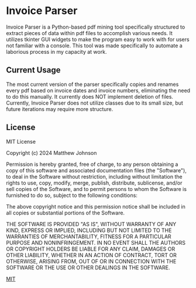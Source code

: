# Invoice Parser

Invoice Parser is a Python-based pdf mining tool specifically structured to extract pieces of data within pdf files to accomplish various needs.
It utilizes tkinter GUI widgets to make the program easy to work with for users not familiar with a console.
This tool was made specifically to automate a laborious process in my capacity at work.

## Current Usage

The most current version of the parser specifically copies and renames every pdf based on invoice dates and invoice numbers, eliminating the need to do this manually. It currently does NOT implement deletion of files.
Currently, Invoice Parser does not utilize classes due to its small size, but future iterations may require more structure.

## License

MIT License

Copyright (c) 2024 Matthew Johnson

Permission is hereby granted, free of charge, to any person obtaining a copy
of this software and associated documentation files (the "Software"), to deal
in the Software without restriction, including without limitation the rights
to use, copy, modify, merge, publish, distribute, sublicense, and/or sell
copies of the Software, and to permit persons to whom the Software is
furnished to do so, subject to the following conditions:

The above copyright notice and this permission notice shall be included in all
copies or substantial portions of the Software.

THE SOFTWARE IS PROVIDED "AS IS", WITHOUT WARRANTY OF ANY KIND, EXPRESS OR
IMPLIED, INCLUDING BUT NOT LIMITED TO THE WARRANTIES OF MERCHANTABILITY,
FITNESS FOR A PARTICULAR PURPOSE AND NONINFRINGEMENT. IN NO EVENT SHALL THE
AUTHORS OR COPYRIGHT HOLDERS BE LIABLE FOR ANY CLAIM, DAMAGES OR OTHER
LIABILITY, WHETHER IN AN ACTION OF CONTRACT, TORT OR OTHERWISE, ARISING FROM,
OUT OF OR IN CONNECTION WITH THE SOFTWARE OR THE USE OR OTHER DEALINGS IN THE
SOFTWARE.

[MIT](https://choosealicense.com/licenses/mit/)
